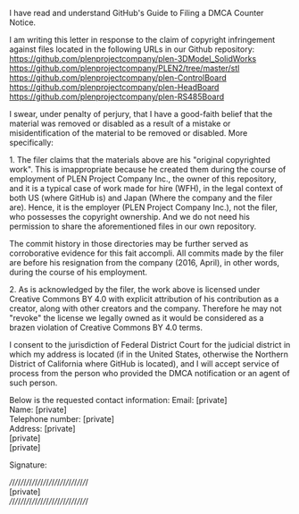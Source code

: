 I have read and understand GitHub's Guide to Filing a DMCA Counter Notice.

I am writing this letter in response to the claim of copyright infringement against files located in the following URLs in our Github repository:  
https://github.com/plenprojectcompany/plen-3DModel_SolidWorks  
https://github.com/plenprojectcompany/PLEN2/tree/master/stl  
https://github.com/plenprojectcompany/plen-ControlBoard  
https://github.com/plenprojectcompany/plen-HeadBoard  
https://github.com/plenprojectcompany/plen-RS485Board  

I swear, under penalty of perjury, that I have a good-faith belief that the material was removed or disabled as a result of a mistake or misidentification of the material to be removed or disabled. More specifically:

1\. The filer claims that the materials above are his "original copyrighted work". This is imappropriate because he created them during the course of employment of PLEN Project Company Inc., the owner of this repository, and it is a typical case of work made for hire (WFH), in the legal context of both US (where GitHub is) and Japan (Where the company and the filer are). Hence, it is the employer (PLEN Project Company Inc.), not the filer, who possesses the copyright ownership. And we do not need his permission to share the aforementioned files in our own repository.

The commit history in those directories may be further served as corroborative evidence for this fait accompli. All commits made by the filer are before his resignation from the company (2016, April), in other words, during the course of his employment.

2\. As is acknowledged by the filer, the work above is licensed under Creative Commons BY 4.0 with explicit attribution of his contribution as a creator, along with other creators and the company. Therefore he may not "revoke" the license we legally owned as it would be considered as a brazen violation of Creative Commons BY 4.0 terms.

I consent to the jurisdiction of Federal District Court for the judicial district in which my address is located (if in the United States, otherwise the Northern District of California where GitHub is located), and I will accept service of process from the person who provided the DMCA notification or an agent of such person.

Below is the requested contact information:
Email: [private]  
Name: [private]  
Telephone number: [private]  
Address: [private]  
[private]  
[private]  

Signature:

_/_/_/_/_/_/_/_/_/_/_/_/_/_/_/_/_/_/_/_/_/_/_/_/_/_/_/_/  
[private]    
_/_/_/_/_/_/_/_/_/_/_/_/_/_/_/_/_/_/_/_/_/_/_/_/_/_/_/_/  
